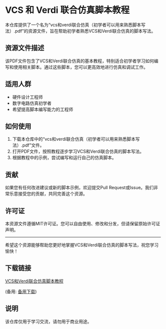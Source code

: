 # VCS 和 Verdi 联合仿真脚本教程

本仓库提供了一个名为“vcs和verdi联合仿真（初学者可以用来熟悉脚本写法）.pdf”的资源文件，旨在帮助初学者熟悉VCS和Verdi联合仿真的脚本写法。

## 资源文件描述

该PDF文件包含了VCS和Verdi联合仿真的基本教程，特别适合初学者学习如何编写和使用相关脚本。通过这些脚本，您可以更高效地进行仿真和调试工作。

## 适用人群

- 硬件设计工程师
- 数字电路仿真初学者
- 希望提高脚本编写能力的工程师

## 如何使用

1. 下载本仓库中的“vcs和verdi联合仿真（初学者可以用来熟悉脚本写法）.pdf”文件。
2. 打开PDF文件，按照教程逐步学习VCS和Verdi联合仿真的脚本写法。
3. 根据教程中的示例，尝试编写和运行自己的仿真脚本。

## 贡献

如果您有任何改进建议或新的脚本示例，欢迎提交Pull Request或Issue。我们非常乐意接受您的贡献，共同完善这个资源。

## 许可证

本资源文件遵循MIT许可证。您可以自由使用、修改和分发，但请保留原始许可证声明。

---

希望这个资源能够帮助您更好地掌握VCS和Verdi联合仿真的脚本写法，祝您学习愉快！

## 下载链接
[VCS和Verdi联合仿真脚本教程](https://pan.quark.cn/s/3abc639d45a0) 

(备用: [备用下载](https://pan.baidu.com/s/1luh5fHKMv9hhg2MVVuDtyw?pwd=1234))

## 说明

该仓库仅用于学习交流，请勿用于商业用途。
